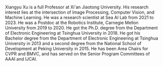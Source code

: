 Xiangyu Xu is a full Professor at Xi'an Jiaotong University. His research interest lies at the intersection of Image Processing, Computer Vision, and Machine Learning. He was a research scientist at Sea AI Lab from 2021 to 2023. He was a Postdoc at the Robotics Institute, Carnegie Mellon University from 2019 to 2020. He got the Ph.D. degree from the Department of Electronic Engineering at Tsinghua University in 2018. He got his Bachelor degree from the Department of Electronic Engineering at Tsinghua University in 2013 and a second degree from the National School of Development at Peking University in 2015. He has been Area Chairs for CVPR and BMVC, and has served on the Senior Program Committees of AAAI and IJCAI.
